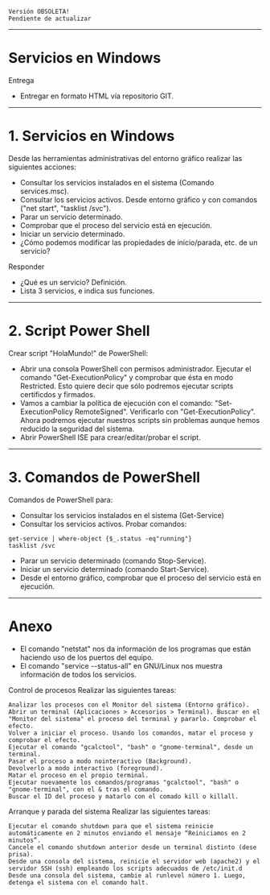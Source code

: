 
```
Versión OBSOLETA!
Pendiente de actualizar
```

---

# Servicios en Windows

Entrega
* Entregar en formato HTML vía repositorio GIT.

---
# 1. Servicios en Windows

Desde las herramientas administrativas del entorno gráfico realizar las siguientes acciones:
* Consultar los servicios instalados en el sistema (Comando services.msc).
* Consultar los servicios activos. Desde entorno gráfico y con comandos ("net start", "tasklist /svc").
* Parar un servicio determinado.
* Comprobar que el proceso del servicio está en ejecución.
* Iniciar un servicio determinado.
* ¿Cómo podemos modificar las propiedades de inicio/parada, etc. de un servicio?

Responder
* ¿Qué es un servicio? Definición.
* Lista 3 servicios, e indica sus funciones.

---
# 2. Script Power Shell

Crear script "HolaMundo!" de PowerShell:
* Abrir una consola PowerShell con permisos administrador. Ejecutar el comando "Get-ExecutionPolicy" y comprobar que ésta en modo Restricted. Esto quiere decir que sólo podremos ejecutar scripts certificdos y firmados.
* Vamos a cambiar la política de ejecución con el comando: "Set-ExecutionPolicy RemoteSigned". Verificarlo con "Get-ExecutionPolicy". Ahora podremos ejecutar nuestros scripts sin problemas aunque hemos reducido la seguridad del sistema.
* Abrir PowerShell ISE para crear/editar/probar el script.

---
# 3. Comandos de PowerShell

Comandos de PowerShell para:
* Consultar los servicios instalados en el sistema (Get-Service)
* Consultar los servicios activos. Probar comandos:
```
get-service | where-object {$_.status -eq"running"}
tasklist /svc
```
* Parar un servicio determinado (comando Stop-Service).
* Iniciar un servicio determinado (comando Start-Service).
* Desde el entorno gráfico, comprobar que el proceso del servicio está en ejecución.

---

# Anexo

* El comando "netstat" nos da información de los programas que están haciendo uso de los puertos del equipo.
* El comando "service --status-all" en GNU/Linux nos muestra información de todos los servicios.

Control de procesos
Realizar las siguientes tareas:

    Analizar los procesos con el Monitor del sistema (Entorno gráfico).
    Abrir un terminal (Aplicaciones ­­> Accesorios ­­> Terminal). Buscar en el "Monitor del sistema" el proceso del terminal y pararlo. Comprobar el efecto.
    Volver a iniciar el proceso. Usando los comandos, matar el proceso y comprobar el efecto.
    Ejecutar el comando "gcalctool", "bash" o "gnome-terminal", desde un terminal.
    Pasar el proceso a modo no­interactivo (Background).
    Devolverlo a modo interactivo (foreground).
    Matar el proceso en el propio terminal.
    Ejecutar nuevamente los comandos/programas "gcalctool", "bash" o "gnome-terminal", con el & tras el comando.
    Buscar el ID del proceso y matarlo con el comado kill o killall.

Arranque y parada del sistema
Realizar las siguientes tareas:

    Ejecutar el comando shutdown para que el sistema reinicie automáticamente en 2 minutos enviando el mensaje “Reiniciamos en 2 minutos”.
    Cancele el comando shutdown anterior desde un terminal distinto (dese prisa).
    Desde una consola del sistema, reinicie el servidor web (apache2) y el servidor SSH (ssh) empleando los scripts adecuados de /etc/init.d
    Desde una consola del sistema, cambie al runlevel número 1. Luego, detenga el sistema con el comando halt.
